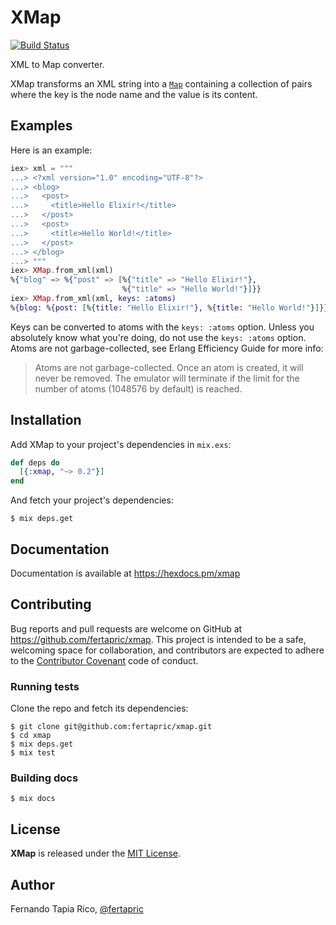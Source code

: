 # XMap

[![Build Status](https://travis-ci.org/fertapric/xmap.svg?branch=master)](https://travis-ci.org/fertapric/xmap)

XML to Map converter.

XMap transforms an XML string into a [`Map`](https://hexdocs.pm/elixir/Map.html) containing a collection of pairs where the key is the node name and the value is its content.

## Examples

Here is an example:

```elixir
iex> xml = """
...> <?xml version="1.0" encoding="UTF-8"?>
...> <blog>
...>   <post>
...>     <title>Hello Elixir!</title>
...>   </post>
...>   <post>
...>     <title>Hello World!</title>
...>   </post>
...> </blog>
...> """
iex> XMap.from_xml(xml)
%{"blog" => %{"post" => [%{"title" => "Hello Elixir!"},
                         %{"title" => "Hello World!"}]}}
iex> XMap.from_xml(xml, keys: :atoms)
%{blog: %{post: [%{title: "Hello Elixir!"}, %{title: "Hello World!"}]}}
```

Keys can be converted to atoms with the `keys: :atoms` option. Unless you absolutely know what you're doing, do not use the `keys: :atoms` option.
Atoms are not garbage-collected, see Erlang Efficiency Guide for more info:

> Atoms are not garbage-collected. Once an atom is created, it will never
> be removed. The emulator will terminate if the limit for the number of
> atoms (1048576 by default) is reached.

## Installation

Add XMap to your project's dependencies in `mix.exs`:

```elixir
def deps do
  [{:xmap, "~> 0.2"}]
end
```

And fetch your project's dependencies:

```shell
$ mix deps.get
```

## Documentation

Documentation is available at https://hexdocs.pm/xmap

## Contributing

Bug reports and pull requests are welcome on GitHub at https://github.com/fertapric/xmap. This project is intended to be a safe, welcoming space for collaboration, and contributors are expected to adhere to the [Contributor Covenant](http://contributor-covenant.org) code of conduct.

### Running tests

Clone the repo and fetch its dependencies:

```shell
$ git clone git@github.com:fertapric/xmap.git
$ cd xmap
$ mix deps.get
$ mix test
```

### Building docs

```shell
$ mix docs
```

## License

**XMap** is released under the [MIT License](http://www.opensource.org/licenses/MIT).

## Author

Fernando Tapia Rico, [@fertapric](https://twitter.com/fertapric)
